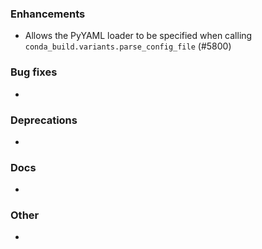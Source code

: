 ### Enhancements

* Allows the PyYAML loader to be specified when calling `conda_build.variants.parse_config_file` (#5800)

### Bug fixes

* <news item>

### Deprecations

* <news item>

### Docs

* <news item>

### Other

* <news item>
